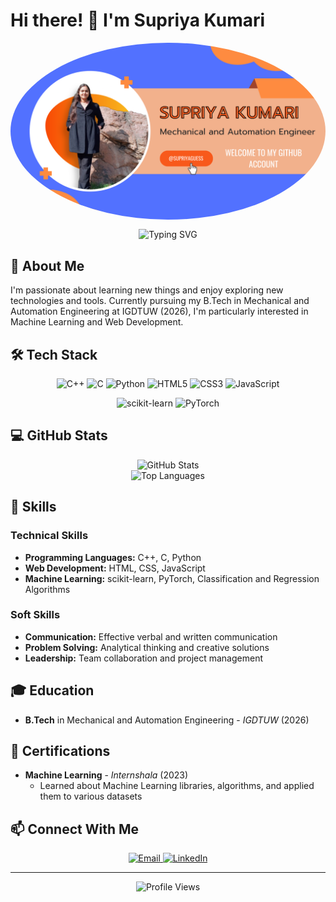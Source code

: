 # Hi there! 👋 I'm Supriya Kumari

<img align = "center" src="https://raw.githubusercontent.com/supriyaguess/supriyaguess/main/supriya-profile.png" alt="Supriya's Profile Image" width="auto" style="border-radius:50%;margin-bottom:15px;"/>

<div align="center">
  
  
  <img src="https://readme-typing-svg.herokuapp.com?font=Fira+Code&weight=500&size=24&pause=1000&center=true&vCenter=true&random=false&width=600&height=100&lines=Mechanical+and+Automation+Engineer;Python+Developer;Machine+Learning+Enthusiast" alt="Typing SVG" />
</div>

## 🚀 About Me

I'm passionate about learning new things and enjoy exploring new technologies and tools. Currently pursuing my B.Tech in Mechanical and Automation Engineering at IGDTUW (2026), I'm particularly interested in Machine Learning and Web Development.

## 🛠️ Tech Stack

<div align="center">
  
  ![C++](https://img.shields.io/badge/C%2B%2B-00599C?style=for-the-badge&logo=c%2B%2B&logoColor=white)
  ![C](https://img.shields.io/badge/C-00599C?style=for-the-badge&logo=c&logoColor=white)
  ![Python](https://img.shields.io/badge/Python-3776AB?style=for-the-badge&logo=python&logoColor=white)
  ![HTML5](https://img.shields.io/badge/HTML5-E34F26?style=for-the-badge&logo=html5&logoColor=white)
  ![CSS3](https://img.shields.io/badge/CSS3-1572B6?style=for-the-badge&logo=css3&logoColor=white)
  ![JavaScript](https://img.shields.io/badge/JavaScript-F7DF1E?style=for-the-badge&logo=javascript&logoColor=black)
  
  ![scikit-learn](https://img.shields.io/badge/scikit--learn-%23F7931E.svg?style=for-the-badge&logo=scikit-learn&logoColor=white)
  ![PyTorch](https://img.shields.io/badge/PyTorch-%23EE4C2C.svg?style=for-the-badge&logo=PyTorch&logoColor=white)
  
</div>

## 💻 GitHub Stats

<div align="center">
  <img src="https://github-readme-stats.vercel.app/api?username=supriyaguess&show_icons=true&theme=radical" alt="GitHub Stats" />
</div>

<div align="center">
  <img src="https://github-readme-stats.vercel.app/api/top-langs/?username=supriyaguess&layout=compact&theme=radical" alt="Top Languages" />
</div>

## 🌟 Skills

### Technical Skills
- **Programming Languages:** C++, C, Python
- **Web Development:** HTML, CSS, JavaScript
- **Machine Learning:** scikit-learn, PyTorch, Classification and Regression Algorithms

### Soft Skills
- **Communication:** Effective verbal and written communication
- **Problem Solving:** Analytical thinking and creative solutions
- **Leadership:** Team collaboration and project management

## 🎓 Education

- **B.Tech** in Mechanical and Automation Engineering - *IGDTUW* (2026)

## 📜 Certifications

- **Machine Learning** - *Internshala* (2023)
  - Learned about Machine Learning libraries, algorithms, and applied them to various datasets

## 📫 Connect With Me

<div align="center">
  <a href="mailto:kumarisupriyasoni96@gmail.com">
    <img src="https://img.shields.io/badge/Email-D14836?style=for-the-badge&logo=gmail&logoColor=white" alt="Email" />
  </a>
  <a href="https://www.linkedin.com/in/supriya-kumari-5a3018257">
    <img src="https://img.shields.io/badge/LinkedIn-0077B5?style=for-the-badge&logo=linkedin&logoColor=white" alt="LinkedIn" />
  </a>
</div>

---

<div align="center">
  <img src="https://komarev.com/ghpvc/?username=supriyaguess&color=blueviolet&style=flat-square" alt="Profile Views" />
</div>

<!-- Feel free to customize and enhance this README as you continue to grow your skills! -->
